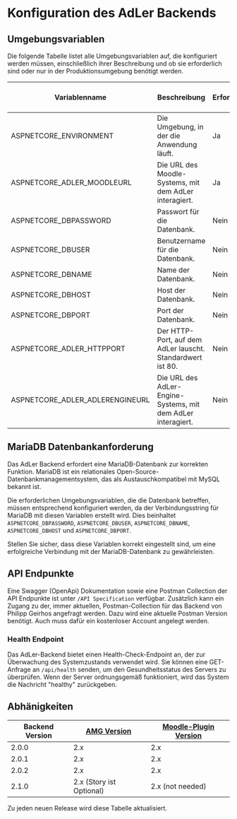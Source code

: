 ﻿# Konfiguration des AdLer Backends

## Umgebungsvariablen

Die folgende Tabelle listet alle Umgebungsvariablen auf, die konfiguriert werden müssen, einschließlich ihrer Beschreibung und ob sie erforderlich sind oder nur in der Produktionsumgebung benötigt werden.

| Variablenname                | Beschreibung                                       | Erforderlich | Erforderlich in Produktion |
|------------------------------|---------------------------------------------------|--------------|----------------------------|
| ASPNETCORE_ENVIRONMENT       | Die Umgebung, in der die Anwendung läuft.           | Ja           | N/A                        |
| ASPNETCORE_ADLER_MOODLEURL   | Die URL des Moodle-Systems, mit dem AdLer interagiert. | Ja           | Ja                         |
| ASPNETCORE_DBPASSWORD        | Passwort für die Datenbank.                        | Nein         | Ja                         |
| ASPNETCORE_DBUSER            | Benutzername für die Datenbank.                     | Nein         | Ja                         |
| ASPNETCORE_DBNAME            | Name der Datenbank.                                | Nein         | Ja                         |
| ASPNETCORE_DBHOST            | Host der Datenbank.                                | Nein         | Ja                         |
| ASPNETCORE_DBPORT            | Port der Datenbank.                                | Nein         | Ja                         |
| ASPNETCORE_ADLER_HTTPPORT    | Der HTTP-Port, auf dem AdLer lauscht. Standardwert ist 80. | Nein         | Nein                       |
| ASPNETCORE_ADLER_ADLERENGINEURL | Die URL des AdLer-Engine-Systems, mit dem AdLer interagiert. | Nein         | Ja                         |


## MariaDB Datenbankanforderung

Das AdLer Backend erfordert eine MariaDB-Datenbank zur korrekten Funktion. MariaDB ist ein relationales Open-Source-Datenbankmanagementsystem, das als Austauschkompatibel mit MySQL bekannt ist.

Die erforderlichen Umgebungsvariablen, die die Datenbank betreffen, müssen entsprechend konfiguriert werden, da der Verbindungsstring für MariaDB mit diesen Variablen erstellt wird. Dies beinhaltet `ASPNETCORE_DBPASSWORD`, `ASPNETCORE_DBUSER`, `ASPNETCORE_DBNAME`, `ASPNETCORE_DBHOST` und `ASPNETCORE_DBPORT`.

Stellen Sie sicher, dass diese Variablen korrekt eingestellt sind, um eine erfolgreiche Verbindung mit der MariaDB-Datenbank zu gewährleisten.


## API Endpunkte
Eine Swagger (OpenApi) Dokumentation sowie eine Postman Collection der API Endpunkte ist unter `/API Specification` verfügbar.
Zusätzlich kann ein Zugang zu der, immer aktuellen, Postman-Collection für das Backend von Philipp Geirhos angefragt werden. Dazu wird eine aktuelle Postman Version benötigt.
Auch muss dafür ein kostenloser Account angelegt werden. 
### Health Endpoint
Das AdLer-Backend bietet einen Health-Check-Endpoint an, der zur Überwachung des Systemzustands verwendet wird. Sie können eine GET-Anfrage an `/api/health` senden, um den Gesundheitsstatus des Servers zu überprüfen. Wenn der Server ordnungsgemäß funktioniert, wird das System die Nachricht "healthy" zurückgeben.

## Abhänigkeiten

| Backend Version | [AMG Version](https://github.com/ProjektAdLer/Autorentool) | [Moodle-Plugin Version](https://github.com/Glutamat42/moodle-docker) |
|-----------------|------------------------------------------------------------|----------------------------------------------------------------------|
| 2.0.0           | 2.x                                                        | 2.x                                                                  |
| 2.0.1           | 2.x                                                        | 2.x                                                                  |
| 2.0.2           | 2.x                                                        | 2.x                                                                  |
| 2.1.0           | 2.x  (Story ist Optional)                                  | 2.x (not needed)                                                     |

Zu jeden neuen Release wird diese Tabelle aktualisiert.
